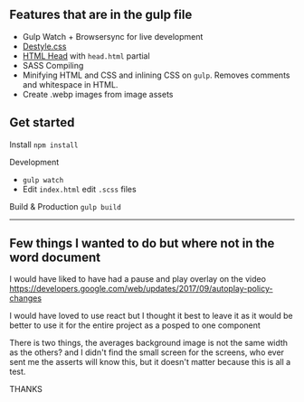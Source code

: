 

## Features that are in the gulp file
- Gulp Watch + Browsersync for live development
- [Destyle.css](https://nicolas-cusan.github.io/destyle.css/)
- [HTML Head](https://htmlhead.dev/) with `head.html` partial
- SASS Compiling
- Minifying HTML and CSS and inlining CSS on `gulp`. Removes comments and whitespace in HTML.
- Create .webp images from image assets


## Get started

Install
`npm install`

Development
- `gulp watch`
- Edit `index.html` edit `.scss` files

Build & Production
`gulp build`


----

## Few things I wanted to do but where not in the word document

I would have liked to have had a pause and play overlay on the video
https://developers.google.com/web/updates/2017/09/autoplay-policy-changes

I would have loved to use react but I thought it best to leave it as it would be better to use it for the entire project as a posped to one component

There is two things, the averages background image is not the same width as the others?
and I didn't find the small screen for the screens, who ever sent me the asserts will know this, but it doesn't matter because this is all a test.

THANKS
